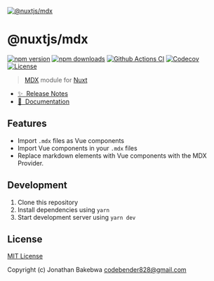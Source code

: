 [![@nuxtjs/mdx](https://mdx.nuxtjs.org/preview.png)](https://mdx.nuxtjs.org)

# @nuxtjs/mdx

[![npm version][npm-version-src]][npm-version-href]
[![npm downloads][npm-downloads-src]][npm-downloads-href]
[![Github Actions CI][github-actions-ci-src]][github-actions-ci-href]
[![Codecov][codecov-src]][codecov-href]
[![License][license-src]][license-href]

> [MDX](https://mdxjs.com) module for [Nuxt](https://nuxtjs.org)

- [✨ &nbsp;Release Notes](https://mdx.nuxtjs.org/releases)
- [📖 &nbsp;Documentation](https://mdx.nuxtjs.org)

## Features

- Import `.mdx` files as Vue components
- Import Vue components in your `.mdx` files
- Replace markdown elements with Vue components with the MDX Provider.

## Development

1. Clone this repository
2. Install dependencies using `yarn`
3. Start development server using `yarn dev`

## License

[MIT License](./LICENSE)

Copyright (c) Jonathan Bakebwa <codebender828@gmail.com>


<!-- Badges -->
[npm-version-src]: https://img.shields.io/npm/v/@nuxtjs/mdx/latest.svg
[npm-version-href]: https://npmjs.com/package/@nuxtjs/mdx

[npm-downloads-src]: https://img.shields.io/npm/dt/@nuxtjs/mdx.svg
[npm-downloads-href]: https://npmjs.com/package/@nuxtjs/mdx

[github-actions-ci-src]: https://github.com/nuxt-community/mdx-module/workflows/ci/badge.svg
[github-actions-ci-href]: https://github.com/nuxt-community/mdx-module/actions?query=workflow%3Aci

[codecov-src]: https://img.shields.io/codecov/c/github/nuxt-community/mdx-module.svg
[codecov-href]: https://codecov.io/gh/nuxt-community/mdx-module

[license-src]: https://img.shields.io/npm/l/@nuxtjs/mdx.svg
[license-href]: https://npmjs.com/package/@nuxtjs/mdx
